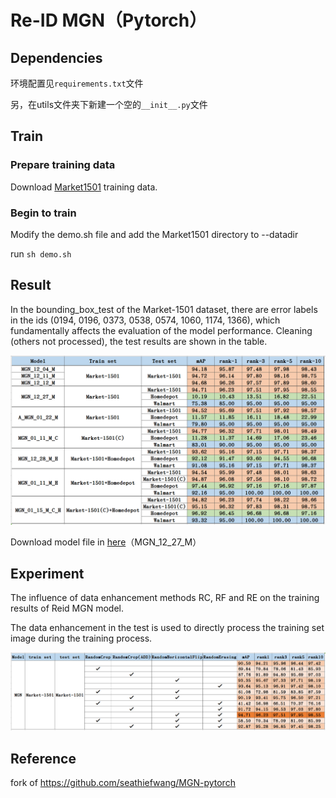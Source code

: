 # Re-ID MGN（Pytorch）

## Dependencies

环境配置见`requirements.txt`文件

另，在utils文件夹下新建一个空的`__init__.py`文件

## Train

### Prepare training data

Download [Market1501](http://www.liangzheng.org/Project/project_reid.html) training data.

### Begin to train

Modify the demo.sh file and add the Market1501 directory to --datadir

run `sh demo.sh`

##  Result

In the bounding_box_test of the Market-1501 dataset, there are error labels in the ids (0194, 0196, 0373, 0538, 0574, 1060, 1174, 1366), which fundamentally affects the evaluation of the model performance. Cleaning (others not processed), the test results are shown in the table.

![image](https://github.com/lwplw/repository_image/blob/master/%E9%80%89%E5%8C%BA_175.png)

Download model file in [here](https://drive.google.com/open?id=1SLwyC138S-wcuTBnDhYD_dzKUnqFt3nC)（MGN_12_27_M）

## Experiment

The influence of data enhancement methods RC, RF and RE on the training results of Reid MGN model.

The data enhancement in the test is used to directly process the training set image during the training process.

![image](https://github.com/lwplw/repository_image/blob/master/%E9%80%89%E5%8C%BA_171.png)

## Reference

fork of https://github.com/seathiefwang/MGN-pytorch
